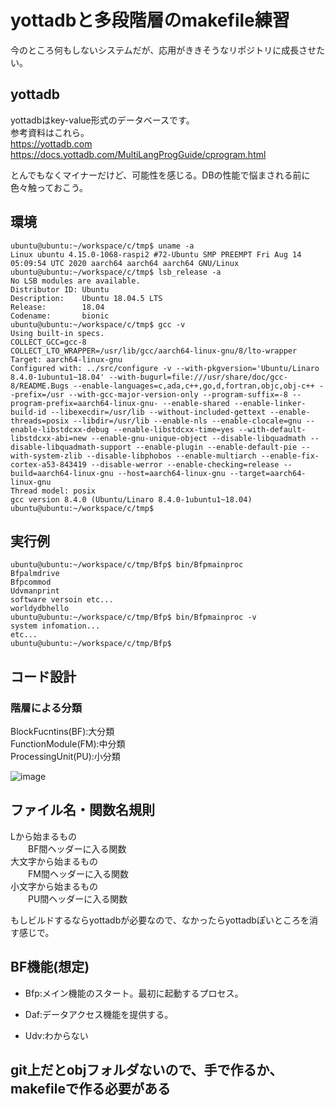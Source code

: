# yottadbと多段階層のmakefile練習

今のところ何もしないシステムだが、応用がききそうなリポジトリに成長させたい。  

## yottadb

yottadbはkey-value形式のデータベースです。  
参考資料はこれら。  
https://yottadb.com  
https://docs.yottadb.com/MultiLangProgGuide/cprogram.html  

とんでもなくマイナーだけど、可能性を感じる。DBの性能で悩まされる前に色々触っておこう。  

## 環境

```
ubuntu@ubuntu:~/workspace/c/tmp$ uname -a
Linux ubuntu 4.15.0-1068-raspi2 #72-Ubuntu SMP PREEMPT Fri Aug 14 05:09:54 UTC 2020 aarch64 aarch64 aarch64 GNU/Linux
ubuntu@ubuntu:~/workspace/c/tmp$ lsb_release -a
No LSB modules are available.
Distributor ID: Ubuntu
Description:    Ubuntu 18.04.5 LTS
Release:        18.04
Codename:       bionic
ubuntu@ubuntu:~/workspace/c/tmp$ gcc -v
Using built-in specs.
COLLECT_GCC=gcc-8
COLLECT_LTO_WRAPPER=/usr/lib/gcc/aarch64-linux-gnu/8/lto-wrapper
Target: aarch64-linux-gnu
Configured with: ../src/configure -v --with-pkgversion='Ubuntu/Linaro 8.4.0-1ubuntu1~18.04' --with-bugurl=file:///usr/share/doc/gcc-8/README.Bugs --enable-languages=c,ada,c++,go,d,fortran,objc,obj-c++ --prefix=/usr --with-gcc-major-version-only --program-suffix=-8 --program-prefix=aarch64-linux-gnu- --enable-shared --enable-linker-build-id --libexecdir=/usr/lib --without-included-gettext --enable-threads=posix --libdir=/usr/lib --enable-nls --enable-clocale=gnu --enable-libstdcxx-debug --enable-libstdcxx-time=yes --with-default-libstdcxx-abi=new --enable-gnu-unique-object --disable-libquadmath --disable-libquadmath-support --enable-plugin --enable-default-pie --with-system-zlib --disable-libphobos --enable-multiarch --enable-fix-cortex-a53-843419 --disable-werror --enable-checking=release --build=aarch64-linux-gnu --host=aarch64-linux-gnu --target=aarch64-linux-gnu
Thread model: posix
gcc version 8.4.0 (Ubuntu/Linaro 8.4.0-1ubuntu1~18.04)
ubuntu@ubuntu:~/workspace/c/tmp$
```

## 実行例

```
ubuntu@ubuntu:~/workspace/c/tmp/Bfp$ bin/Bfpmainproc
Bfpalmdrive
Bfpcommod
Udvmanprint
software versoin etc...
worldydbhello
ubuntu@ubuntu:~/workspace/c/tmp/Bfp$ bin/Bfpmainproc -v
system infomation...
etc...
ubuntu@ubuntu:~/workspace/c/tmp/Bfp$
```

## コード設計

### 階層による分類

BlockFucntins(BF):大分類  
FunctionModule(FM):中分類  
ProcessingUnit(PU):小分類  

 ![image](https://user-images.githubusercontent.com/29003588/93002044-c34c8100-f56e-11ea-8331-81d05efa8f19.png)  

## ファイル名・関数名規則  
Lから始まるもの  
　　BF間ヘッダーに入る関数  
大文字から始まるもの  
　　FM間ヘッダーに入る関数  
小文字から始まるもの  
　　PU間ヘッダーに入る関数  

もしビルドするならyottadbが必要なので、なかったらyottadbぽいところを消す感じで。  

## BF機能(想定)

- Bfp:メイン機能のスタート。最初に起動するプロセス。

- Daf:データアクセス機能を提供する。

- Udv:わからない

## git上だとobjフォルダないので、手で作るか、makefileで作る必要がある

